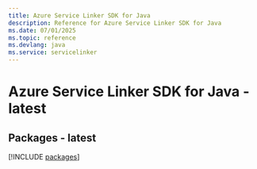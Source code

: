```yaml
---
title: Azure Service Linker SDK for Java
description: Reference for Azure Service Linker SDK for Java
ms.date: 07/01/2025
ms.topic: reference
ms.devlang: java
ms.service: servicelinker
---
```

# Azure Service Linker SDK for Java - latest
## Packages - latest
[!INCLUDE [packages](service-linker-index.md)]